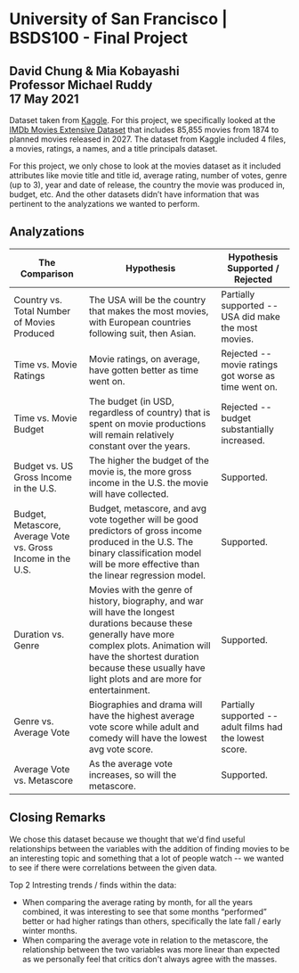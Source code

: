 # University of San Francisco | BSDS100 - Final Project
## David Chung & Mia Kobayashi<br/>Professor Michael Ruddy<br/>17 May 2021

Dataset taken from [Kaggle](https://www.kaggle.com/).
For this project, we specifically looked at the [IMDb Movies Extensive Dataset](https://www.kaggle.com/stefanoleone992/imdb-extensive-dataset) that includes 85,855 movies from 1874 to planned movies released in 2027.
The dataset from Kaggle included 4 files, a movies, ratings, a names, and a title principals dataset.

For this project, we only chose to look at the movies dataset as it included attributes like movie title and title id, average rating, number of votes, genre (up to 3), year and date of release, the country the movie was produced in, budget, etc.  And the other datasets didn’t have information that was pertinent to the analyzations we wanted to perform.



## Analyzations
**The Comparison** | **Hypothesis** | **Hypothesis Supported / Rejected**
--- | --- | ---
Country vs. Total Number of Movies Produced | The USA will be the country that makes the most movies, with European countries following suit, then Asian. | Partially supported -- USA did make the most movies.
Time vs. Movie Ratings | Movie ratings, on average, have gotten better as time went on. | Rejected -- movie ratings got worse as time went on.
Time vs. Movie Budget | The budget (in USD, regardless of country) that is spent on movie productions will remain relatively constant over the years. | Rejected -- budget substantially increased.
Budget vs. US Gross Income in the U.S. | The higher the budget of the movie is, the more gross income in the U.S. the movie will have collected. | Supported.
Budget, Metascore, Average Vote vs. Gross Income in the U.S. | Budget, metascore, and avg vote together will be good predictors of gross income produced in the U.S.  The binary classification model will be more effective than the linear regression model. | Supported.
Duration vs. Genre | Movies with the genre of history, biography, and war will have the longest durations because these generally have more complex plots. Animation will have the shortest duration because these usually have light plots and are more for entertainment. | Supported.
Genre vs. Average Vote | Biographies and drama will have the highest average vote score while adult and comedy will have the lowest avg vote score. | Partially supported -- adult films had the lowest score.
Average Vote vs. Metascore | As the average vote increases, so will the metascore. | Supported.


## Closing Remarks
We chose this dataset because we thought that we'd find useful relationships between the variables with the addition of finding movies to be an interesting topic and something that a lot of people watch -- we wanted to see if there were correlations between the given data.  

Top 2 Intresting trends / finds within the data:
- When comparing the average rating by month, for all the years combined, it was interesting to see that some months “performed” better or had higher ratings than others, specifically the late fall / early winter months.
- When comparing the average vote in relation to the metascore, the relationship between the two variables was more linear than expected as we personally feel that critics don't always agree with the masses.
